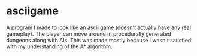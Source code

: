 # asciigame
A program I made to look like an ascii game (doesn't actually have any real gameplay). The player can move around in procedurally generated dungeons along with AIs.
This was made mostly because I wasn't satisfied with my understanding of the A* algorithm.
